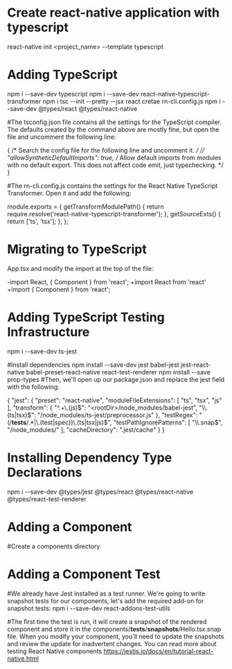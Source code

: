 # Create react-native application with typescript

react-native init <project_name> --template typescript

# Adding TypeScript

npm i --save-dev typescript
npm i --save-dev react-native-typescript-transformer
npm i tsc --init --pretty --jsx react
cretae rn-cli.config.js
npm i --save-dev  @types/react @types/react-native

#The tsconfig.json file contains all the settings for the TypeScript compiler. The defaults created by the command above are mostly fine, but open the file and uncomment the following line:

{
  /* Search the config file for the following line and uncomment it. */
  // "allowSyntheticDefaultImports": true,  /* Allow default imports from modules with no default export. This does not affect code emit, just typechecking. */
}

#The rn-cli.config.js contains the settings for the React Native TypeScript Transformer. Open it and add the following:

module.exports = {
  getTransformModulePath() {
    return require.resolve('react-native-typescript-transformer');
  },
  getSourceExts() {
    return ['ts', 'tsx'];
  },
};

# Migrating to TypeScript

App.tsx and modify the import at the top of the file:

-import React, { Component } from 'react';
+import React from 'react'
+import { Component } from 'react';


# Adding TypeScript Testing Infrastructure

 npm i --save-dev ts-jest

#Install dependencies
npm install --save-dev jest babel-jest jest-react-native babel-preset-react-native react-test-renderer
npm install --save prop-types
#Then, we'll open up our package.json and replace the jest field with the following:

{
  "jest": {
    "preset": "react-native",
    "moduleFileExtensions": [
      "ts",
      "tsx",
      "js"
    ],
    "transform": {
      "^.+\\.(js)$": "<rootDir>/node_modules/babel-jest",
      "\\.(ts|tsx)$": "<rootDir>/node_modules/ts-jest/preprocessor.js"
    },
    "testRegex": "(/__tests__/.*|\\.(test|spec))\\.(ts|tsx|js)$",
    "testPathIgnorePatterns": [
      "\\.snap$",
      "<rootDir>/node_modules/"
    ],
    "cacheDirectory": ".jest/cache"
  }
}

# Installing Dependency Type Declarations

npm i --save-dev @types/jest @types/react @types/react-native @types/react-test-renderer

# Adding a Component
#Create a components directory 

# Adding a Component Test

#We already have Jest installed as a test runner. We're going to write snapshot tests for our components, let's add the required add-on for snapshot tests:
npm i --save-dev react-addons-test-utils

#The first time the test is run, it will create a snapshot of the rendered component and store it in the components/__tests__/__snapshots__/Hello.tsx.snap file. When you modify your component, you'll need to update the snapshots and review the update for inadvertent changes. You can read more about testing React Native components
https://jestjs.io/docs/en/tutorial-react-native.html
